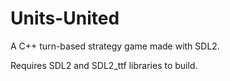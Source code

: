 # Units-United
A C++ turn-based strategy game made with SDL2.

Requires SDL2 and SDL2_ttf libraries to build.
